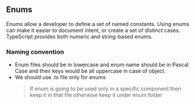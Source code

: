 ## Enums

Enums allow a developer to define a set of named constants. Using enums can make it easier to document intent, or create a set of distinct cases. TypeScript provides both numeric and string-based enums.

### Naming convention

-   Enum files should be in lowercase and enum name should be in Pascal Case and their keys would be all uppercase in case of object.
-   We should use .ts file only for enums
    > If enum is going to be used only in a specific component then keep it in that file otherwise keep it under enum folder
